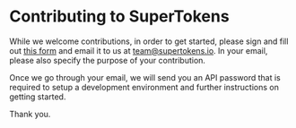 # Contributing to SuperTokens

While we welcome contributions, in order to get started, please sign and fill out [this form](https://supertokens.io/legal/external-contributors) and email it to us at team@supertokens.io. In your email, please also specify the purpose of your contribution.

Once we go through your email, we will send you an API password that is required to setup a development environment and further instructions on getting started.
 
Thank you.